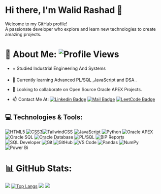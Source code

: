 
# Hi there, I'm Walid Rashad 👋
Welcome to my GitHub profile!  
A passionate developer who explore and learn new technologies to create amazing projects.

# 🚀 About Me: ![Profile Views](https://komarev.com/ghpvc/?username=walidrashadx&color=blue)

- ⭐️ Studied Industrial Engineering And Systems 
- 🌱 Currently learning Advanced PL/SQL ,JavaScript and DSA .
- 👯 Looking to collaborate on Open Source Oracle APEX Projects.
 
-  📫 Contact Me At: 
[![Linkedin Badge](https://img.shields.io/badge/-Walid.R-blue?style=flat-square&logo=Linkedin&logoColor=white&link=https://www.linkedin.com/in/walid-rashad/)](https://www.linkedin.com/in/walid-rashad/)
[![Mail Badge](https://img.shields.io/badge/-Email-D14836?style=flat-square&logo=gmail&logoColor=white&link=mailto:waleed1600@hotmail.com)](mailto:waleed1600@hotmail.com)
[![LeetCode Badge](https://img.shields.io/badge/-LeetCode-FFA116?style=flat-square&logo=LeetCode&logoColor=black&link=https://leetcode.com/u/Wals_/)](https://leetcode.com/u/Wals_/)
  
## 💻 Technologies & Tools:

![HTML5](https://img.shields.io/badge/html5-%23E34F26.svg?style=for-the-badge&logo=html5&logoColor=white)
![CSS3](https://img.shields.io/badge/css3-%231572B6.svg?style=for-the-badge&logo=css3&logoColor=white)![TailwindCSS](https://img.shields.io/badge/tailwindcss-%2338B2AC.svg?style=for-the-badge&logo=tailwind-css&logoColor=white)
![JavaScript](https://img.shields.io/badge/javascript-%23323330.svg?style=for-the-badge&logo=javascript&logoColor=%23F7DF1E)
![Python](https://img.shields.io/badge/python-3670A0?style=for-the-badge&logo=python&logoColor=ffdd54)
![Oracle APEX](https://img.shields.io/badge/oracle_apex-F80000?style=for-the-badge&logo=oracle&logoColor=white)
![Oracle SQL](https://img.shields.io/badge/oracle_sql-F80000?style=for-the-badge&logo=oracle&logoColor=white)
![Oracle Database](https://img.shields.io/badge/oracle_database-F80000?style=for-the-badge&logo=oracle&logoColor=white)
![PL/SQL](https://img.shields.io/badge/pl_sql-F80000?style=for-the-badge&logo=oracle&logoColor=white)
![BIP Reports](https://img.shields.io/badge/bip_reports-F80000?style=for-the-badge&logo=oracle&logoColor=white)
![SQL Developer](https://img.shields.io/badge/sql_developer-F80000?style=for-the-badge&logo=oracle&logoColor=white)
![Git](https://img.shields.io/badge/git-%23F05033.svg?style=for-the-badge&logo=git&logoColor=white)
![GitHub](https://img.shields.io/badge/github-%23121011.svg?style=for-the-badge&logo=github&logoColor=white)
![VS Code](https://img.shields.io/badge/vs_code-007ACC?style=for-the-badge&logo=visual-studio-code&logoColor=white)
![Pandas](https://img.shields.io/badge/pandas-%23150458.svg?style=for-the-badge&logo=pandas&logoColor=white)
![NumPy](https://img.shields.io/badge/numpy-%23013243.svg?style=for-the-badge&logo=numpy&logoColor=white)
![Power Bi](https://img.shields.io/badge/power_bi-F2C811?style=for-the-badge&logo=powerbi&logoColor=black)

# 📊 GitHub Stats:
![](https://github-readme-stats.vercel.app/api?username=walidrashadx&theme=aura&hide_border=true&include_all_commits=true&count_private=true)
[![Top Langs](https://github-readme-stats.vercel.app/api/top-langs/?username=walidrashadx&theme=aura&hide_border=true&include_all_commits=true&layout=compact&exclude_repo=The-Android-App-Market-on-Google-Play)](https://github.com/walidrashadx/github-readme-stats)
![](https://github-readme-streak-stats.herokuapp.com/?user=walidrashadx&theme=aura&hide_border=true)
![](https://github-profile-trophy.vercel.app/?username=walidrashadx&theme=radical&no-frame=true&no-bg=false&margin-w=4)






